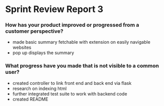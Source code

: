 # Sprint Review Report 3

### How has your product improved or progressed from a customer perspective?
- made basic summary fetchable with extension on easily navigable websites
- pop up displays the summary
### What progress have you made that is not visible to a common user?
- created controller to link front end and back end via flask
- research on indexing html
- further integrated test suite to work with backend code
- created README
  
